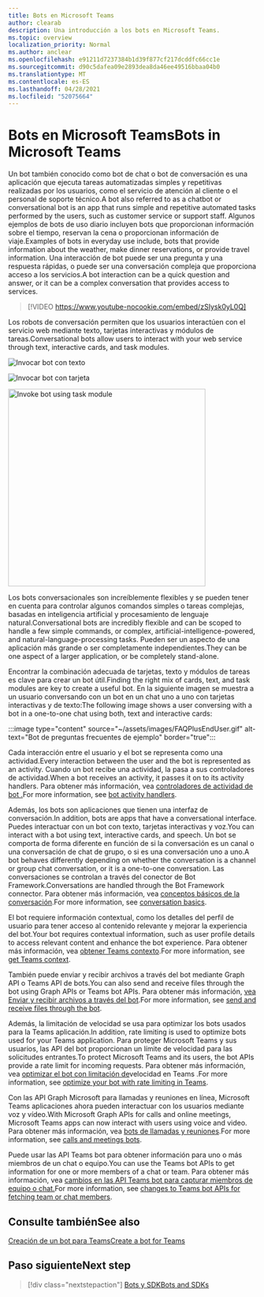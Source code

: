 ```yaml
---
title: Bots en Microsoft Teams
author: clearab
description: Una introducción a los bots en Microsoft Teams.
ms.topic: overview
localization_priority: Normal
ms.author: anclear
ms.openlocfilehash: e91211d7237384b1d39f877cf217dcddfc66cc1e
ms.sourcegitcommit: d90c5dafea09e2893dea8da46ee49516bbaa04b0
ms.translationtype: MT
ms.contentlocale: es-ES
ms.lasthandoff: 04/28/2021
ms.locfileid: "52075664"
---
```

# <a name="bots-in-microsoft-teams"></a><span data-ttu-id="f1a71-103">Bots en Microsoft Teams</span><span class="sxs-lookup"><span data-stu-id="f1a71-103">Bots in Microsoft Teams</span></span>

<span data-ttu-id="f1a71-104">Un bot también conocido como bot de chat o bot de conversación es una aplicación que ejecuta tareas automatizadas simples y repetitivas realizadas por los usuarios, como el servicio de atención al cliente o el personal de soporte técnico.</span><span class="sxs-lookup"><span data-stu-id="f1a71-104">A bot also referred to as a chatbot or conversational bot is an app that runs simple and repetitive automated tasks performed by the users, such as customer service or support staff.</span></span> <span data-ttu-id="f1a71-105">Algunos ejemplos de bots de uso diario incluyen bots que proporcionan información sobre el tiempo, reservan la cena o proporcionan información de viaje.</span><span class="sxs-lookup"><span data-stu-id="f1a71-105">Examples of bots in everyday use include, bots that provide information about the weather, make dinner reservations, or provide travel information.</span></span> <span data-ttu-id="f1a71-106">Una interacción de bot puede ser una pregunta y una respuesta rápidas, o puede ser una conversación compleja que proporciona acceso a los servicios.</span><span class="sxs-lookup"><span data-stu-id="f1a71-106">A bot interaction can be a quick question and answer, or it can be a complex conversation that provides access to services.</span></span>

> [!VIDEO https://www.youtube-nocookie.com/embed/zSIysk0yL0Q]

<span data-ttu-id="f1a71-107">Los robots de conversación permiten que los usuarios interactúen con el servicio web mediante texto, tarjetas interactivas y módulos de tareas.</span><span class="sxs-lookup"><span data-stu-id="f1a71-107">Conversational bots allow users to interact with your web service through text, interactive cards, and task modules.</span></span>

![Invocar bot con texto](~/assets/images/invokebotwithtext.png)

![Invocar bot con tarjeta](~/assets/images/invokebotwithcard.png)

<img src="~/assets/images/task-module-example.png" alt="Invoke bot using task module" width="400"/>

<span data-ttu-id="f1a71-110">Los bots conversacionales son increíblemente flexibles y se pueden tener en cuenta para controlar algunos comandos simples o tareas complejas, basadas en inteligencia artificial y procesamiento de lenguaje natural.</span><span class="sxs-lookup"><span data-stu-id="f1a71-110">Conversational bots are incredibly flexible and can be scoped to handle a few simple commands, or complex, artificial-intelligence-powered, and natural-language-processing tasks.</span></span> <span data-ttu-id="f1a71-111">Pueden ser un aspecto de una aplicación más grande o ser completamente independientes.</span><span class="sxs-lookup"><span data-stu-id="f1a71-111">They can be one aspect of a larger application, or be completely stand-alone.</span></span>

<span data-ttu-id="f1a71-112">Encontrar la combinación adecuada de tarjetas, texto y módulos de tareas es clave para crear un bot útil.</span><span class="sxs-lookup"><span data-stu-id="f1a71-112">Finding the right mix of cards, text, and task modules are key to create a useful bot.</span></span> <span data-ttu-id="f1a71-113">En la siguiente imagen se muestra a un usuario conversando con un bot en un chat uno a uno con tarjetas interactivas y de texto:</span><span class="sxs-lookup"><span data-stu-id="f1a71-113">The following image shows a user conversing with a bot in a one-to-one chat using both, text and interactive cards:</span></span>

:::image type="content" source="~/assets/images/FAQPlusEndUser.gif" alt-text="Bot de preguntas frecuentes de ejemplo" border="true":::

<span data-ttu-id="f1a71-115">Cada interacción entre el usuario y el bot se representa como una actividad.</span><span class="sxs-lookup"><span data-stu-id="f1a71-115">Every interaction between the user and the bot is represented as an activity.</span></span> <span data-ttu-id="f1a71-116">Cuando un bot recibe una actividad, la pasa a sus controladores de actividad.</span><span class="sxs-lookup"><span data-stu-id="f1a71-116">When a bot receives an activity, it passes it on to its activity handlers.</span></span> <span data-ttu-id="f1a71-117">Para obtener más información, vea [controladores de actividad de bot .](~/bots/bot-basics.md)</span><span class="sxs-lookup"><span data-stu-id="f1a71-117">For more information, see [bot activity handlers](~/bots/bot-basics.md).</span></span> 

<span data-ttu-id="f1a71-118">Además, los bots son aplicaciones que tienen una interfaz de conversación.</span><span class="sxs-lookup"><span data-stu-id="f1a71-118">In addition, bots are apps that have a conversational interface.</span></span> <span data-ttu-id="f1a71-119">Puedes interactuar con un bot con texto, tarjetas interactivas y voz.</span><span class="sxs-lookup"><span data-stu-id="f1a71-119">You can interact with a bot using text, interactive cards, and speech.</span></span> <span data-ttu-id="f1a71-120">Un bot se comporta de forma diferente en función de si la conversación es un canal o una conversación de chat de grupo, o si es una conversación uno a uno.</span><span class="sxs-lookup"><span data-stu-id="f1a71-120">A bot behaves differently depending on whether the conversation is a channel or group chat conversation, or it is a one-to-one conversation.</span></span> <span data-ttu-id="f1a71-121">Las conversaciones se controlan a través del conector de Bot Framework.</span><span class="sxs-lookup"><span data-stu-id="f1a71-121">Conversations are handled through the Bot Framework connector.</span></span> <span data-ttu-id="f1a71-122">Para obtener más información, vea [conceptos básicos de la conversación](~/bots/how-to/conversations/conversation-basics.md).</span><span class="sxs-lookup"><span data-stu-id="f1a71-122">For more information, see [conversation basics](~/bots/how-to/conversations/conversation-basics.md).</span></span>

<span data-ttu-id="f1a71-123">El bot requiere información contextual, como los detalles del perfil de usuario para tener acceso al contenido relevante y mejorar la experiencia del bot.</span><span class="sxs-lookup"><span data-stu-id="f1a71-123">Your bot requires contextual information, such as user profile details to access relevant content and enhance the bot experience.</span></span> <span data-ttu-id="f1a71-124">Para obtener más información, vea [obtener Teams contexto](~/bots/how-to/get-teams-context.md).</span><span class="sxs-lookup"><span data-stu-id="f1a71-124">For more information, see [get Teams context](~/bots/how-to/get-teams-context.md).</span></span> 

<span data-ttu-id="f1a71-125">También puede enviar y recibir archivos a través del bot mediante Graph API o Teams API de bots.</span><span class="sxs-lookup"><span data-stu-id="f1a71-125">You can also send and receive files through the bot using Graph APIs or Teams bot APIs.</span></span> <span data-ttu-id="f1a71-126">Para obtener más información, [vea Enviar y recibir archivos a través del bot](~/bots/how-to/bots-filesv4.md).</span><span class="sxs-lookup"><span data-stu-id="f1a71-126">For more information, see [send and receive files through the bot](~/bots/how-to/bots-filesv4.md).</span></span>

<span data-ttu-id="f1a71-127">Además, la limitación de velocidad se usa para optimizar los bots usados para la Teams aplicación.</span><span class="sxs-lookup"><span data-stu-id="f1a71-127">In addition, rate limiting is used to optimize bots used for your Teams application.</span></span> <span data-ttu-id="f1a71-128">Para proteger Microsoft Teams y sus usuarios, las API del bot proporcionan un límite de velocidad para las solicitudes entrantes.</span><span class="sxs-lookup"><span data-stu-id="f1a71-128">To protect Microsoft Teams and its users, the bot APIs provide a rate limit for incoming requests.</span></span> <span data-ttu-id="f1a71-129">Para obtener más información, vea [optimizar el bot con limitación de](~/bots/how-to/rate-limit.md)velocidad en Teams .</span><span class="sxs-lookup"><span data-stu-id="f1a71-129">For more information, see [optimize your bot with rate limiting in Teams](~/bots/how-to/rate-limit.md).</span></span>

<span data-ttu-id="f1a71-130">Con las API Graph Microsoft para llamadas y reuniones en línea, Microsoft Teams aplicaciones ahora pueden interactuar con los usuarios mediante voz y vídeo.</span><span class="sxs-lookup"><span data-stu-id="f1a71-130">With Microsoft Graph APIs for calls and online meetings, Microsoft Teams apps can now interact with users using voice and video.</span></span> <span data-ttu-id="f1a71-131">Para obtener más información, vea [bots de llamadas y reuniones](~/bots/calls-and-meetings/calls-meetings-bots-overview.md).</span><span class="sxs-lookup"><span data-stu-id="f1a71-131">For more information, see [calls and meetings bots](~/bots/calls-and-meetings/calls-meetings-bots-overview.md).</span></span> 

<span data-ttu-id="f1a71-132">Puede usar las API Teams bot para obtener información para uno o más miembros de un chat o equipo.</span><span class="sxs-lookup"><span data-stu-id="f1a71-132">You can use the Teams bot APIs to get information for one or more members of a chat or team.</span></span> <span data-ttu-id="f1a71-133">Para obtener más información, vea [cambios en las API Teams bot para capturar miembros de equipo o chat.](~/resources/team-chat-member-api-changes.md)</span><span class="sxs-lookup"><span data-stu-id="f1a71-133">For more information, see [changes to Teams bot APIs for fetching team or chat members](~/resources/team-chat-member-api-changes.md).</span></span>

## <a name="see-also"></a><span data-ttu-id="f1a71-134">Consulte también</span><span class="sxs-lookup"><span data-stu-id="f1a71-134">See also</span></span>

[<span data-ttu-id="f1a71-135">Creación de un bot para Teams</span><span class="sxs-lookup"><span data-stu-id="f1a71-135">Create a bot for Teams</span></span>](~/bots/how-to/create-a-bot-for-teams.md)

## <a name="next-step"></a><span data-ttu-id="f1a71-136">Paso siguiente</span><span class="sxs-lookup"><span data-stu-id="f1a71-136">Next step</span></span>

> [!div class="nextstepaction"]
> [<span data-ttu-id="f1a71-137">Bots y SDK</span><span class="sxs-lookup"><span data-stu-id="f1a71-137">Bots and SDKs</span></span>](~/bots/bot-features.md)
